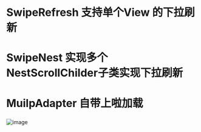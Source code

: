 # SwipeRefresh 支持单个View 的下拉刷新 
# SwipeNest 实现多个NestScrollChilder子类实现下拉刷新 
# MuilpAdapter 自带上啦加载

#####
![image](https://github.com/powyin/nest-scroll/blob/master/app/src/main/res/raw/refresh_pre.gif)











